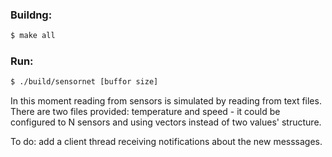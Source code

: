 ### Buildng:

```sh
$ make all
```

### Run:

```sh
$ ./build/sensornet [buffor size]
```


In this moment reading from sensors is simulated by reading from text files.
There are two files provided: temperature and speed - it could be configured to N sensors 
and using vectors instead of two values' structure.

To do: add a client thread receiving notifications about the new messsages.
